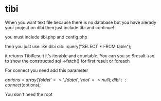 # tibi
When you want text file because there is no database but you have alerady your project on dibi then just include tibi and continue!

you must include 
tibi.php and config.php

then you just use like dibi
dibi::query("SELECT * FROM table");

it returns TibiResult it's iterable and countable.
You can you se $result->sql to show the constructed sql
->fetch() for first result
or foreach

For connect you need add this parameter 

$options = array(
			'folder'   => './data/',
			'root'	   => null
		);
dibi::connect($options);

You don't need the root
